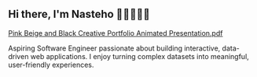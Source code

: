 ## Hi there, I'm Nasteho 👩🏽‍💻👋🏽

[Pink Beige and Black Creative Portfolio Animated Presentation.pdf](https://github.com/user-attachments/files/20427879/Pink.Beige.and.Black.Creative.Portfolio.Animated.Presentation.pdf)


Aspiring Software Engineer passionate about building interactive, data-driven web applications. I enjoy turning complex datasets into meaningful, user-friendly experiences.
